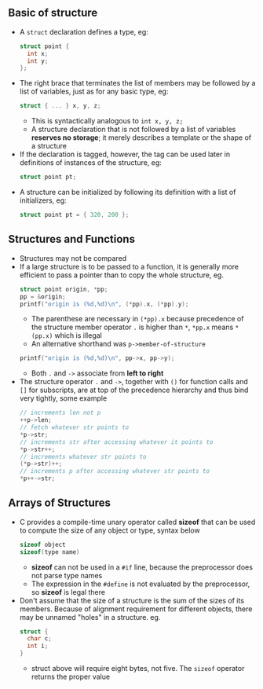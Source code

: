 ## Basic of structure

- A `struct` declaration defines a type, eg:
  ```c
  struct point {
    int x;
    int y;
  };
  ```
- The right brace that terminates the list of members may be followed by a list of variables, just as for any basic type, eg:
  ```c
  struct { ... } x, y, z;
  ```
  - This is syntactically analogous to `int x, y, z;`
  - A structure declaration that is not followed by a list of variables **reserves no storage**; it merely describes a template or the shape of a structure
- If the declaration is tagged, however, the tag can be used later in definitions of instances of the structure, eg:
  ```c
  struct point pt;
  ```
- A structure can be initialized by following its definition with a list of initializers, eg:
  ```c
  struct point pt = { 320, 200 };
  ```

## Structures and Functions

- Structures may not be compared
- If a large structure is to be passed to a function, it is generally more efficient to pass a pointer than to copy the whole structure, eg.
  ```c
  struct point origin, *pp;
  pp = &origin;
  printf("origin is (%d,%d)\n", (*pp).x, (*pp).y);
  ```
  - The parenthese are necessary in `(*pp).x` because precedence of the structure member operator `.` is higher than `*`, `*pp.x` means `*(pp.x)` which is illegal
  - An alternative shorthand was `p->member-of-structure`
  ```c
  printf("origin is (%d,%d)\n", pp->x, pp->y);
  ```
  - Both `.` and `->` associate from **left to right**
- The structure operator `.` and `->`, together with `()` for function calls and `[]` for subscripts, are at top of the precedence hierarchy and thus bind very tightly, some example
  ```c
  // increments len not p
  ++p->len;
  // fetch whatever str points to
  *p->str;
  // increments str after accessing whatever it points to
  *p->str++;
  // increments whatever str points to
  (*p->str)++;
  // increments p after accessing whatever str points to
  *p++->str;
  ```

## Arrays of Structures

- C provides a compile-time unary operator called **sizeof** that can be used to compute the size of any object or type, syntax below
  ```c
  sizeof object
  sizeof(type name)
  ```
  - **sizeof** can not be used in a `#if` line, because the preprocessor does not parse type names
  - The expression in the `#define` is not evaluated by the preprocessor, so **sizeof** is legal there
- Don't assume that the size of a structure is the sum of the sizes of its members. Because of alignment requirement for different objects, there may be unnamed "holes" in a structure. eg.
  ```c
  struct {
    char c;
    int i;
  }
  ```
  - struct above will require eight bytes, not five. The `sizeof` operator returns the proper value